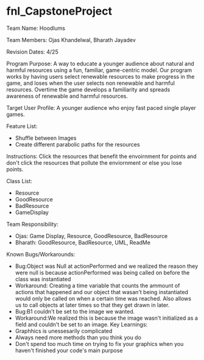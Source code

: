 # fnl_CapstoneProject

Team Name: Hoodlums

Team Members: Ojas Khandelwal, Bharath Jayadev

Revision Dates: 4/25

Program Purpose: 
A way to educate a younger audience about natural and harmful resources using a fun, familiar, game-centric model. 
Our program works by having users select renewable resources to make progress in the game, and loses when the user selects non renewable and harmful 
resources. Overtime the game develops a familiarity and spreads awareness of renewable and harmful resources. 

Target User Profile:
A younger audience who enjoy fast paced single player games.

Feature List: 
- Shuffle between Images
- Create different parabolic paths for the resources


Instructions: 
Click the resources that benefit the envoirnment for points and don't click the resources that pollute the enviornment or else you lose points.

Class List:
- Resource
- GoodResource
- BadResource
- GameDisplay

Team Responsibility:
- Ojas: Game Display, Resource, GoodResource, BadResource
- Bharath: GoodResource, BadResource, UML, ReadMe

Known Bugs/Workarounds:
- Bug:Object was Null at actionPerformed and we realized the reason they were null is because actionPerformed was being called on before the class was         instantiated
- Workaround: Creating a time variable that counts the ammount of actions that happened and our object that wasan't being instantiated would only be called on when a certain time was reached. Also allows us to call objects at later times so that they get drawn in later.
- Bug:B1 couldn't be set to the image we wanted.
- Workaround:We realized this is because the image wasn't initialized as a field and couldn't be set to an image. 
Key Learnings: 
- Graphhics is unessesarily complicated
- Always need more methods than you think you do 
- Don't spend too much time on trying to fix your graphics when you haven't finished your code's main purpose
